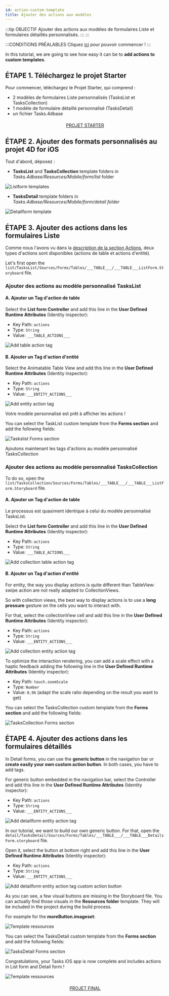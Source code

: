 ```yaml
---
id: action-custom-template
title: Ajouter des actions aux modèles
---
```


:::tip OBJECTIF Ajouter des actions aux modèles de formulaires Liste et formulaires détaillés personnalisés. ::: :::

:::CONDITIONS PRÉALABLES Cliquez [ici](prerequisites.html) pour pouvoir commencer ! :::

In this tutorial, we are going to see how easy it can be to **add actions to custom templates**.

## ÉTAPE 1. Téléchargez le projet Starter

Pour commencer, téléchargez le Projet Starter, qui comprend :

* 2 modèles de formulaires Liste personnalisés (TasksList et TasksCollection)
* 1 modèle de formulaire détaillé personnalisé (TasksDetail)
* un fichier Tasks.4dbase

<div style="text-align: center; margin-top: 20px; margin-bottom: 20px">
  <p spaces-before="0">
    <a class="button"
href="https://github.com/4d-for-ios/tutorial-AddingActionToTemplates/archive/1dc5aecfbea62a9999d571cb1a956f1ef6983111.zip">PROJET STARTER</a>
  </p>
</div>

## ÉTAPE 2. Ajouter des formats personnalisés au projet 4D for iOS

Tout d'abord, déposez :

* **TasksList** and **TasksCollection** template folders in *Tasks.4dbase/Resources/Mobile/form/list* folder

![Listform templates](assets/en/actions/Listform-templates.png)

* **TasksDetail** template folders in *Tasks.4dbase/Resources/Mobile/form/detail folder*

![Detailform template](assets/en/actions/Detailform-template.png)

## ÉTAPE 3. Ajouter des actions dans les formulaires Liste

Comme nous l'avons vu dans la [description de la section Actions](actions.html), deux types d'actions sont disponibles (actions de table et actions d'entité).

Let's first open the `list/TasksList/Sources/Forms/Tables/___TABLE___/___TABLE___ListForm.Storyboard` file.

### Ajouter des actions au modèle personnalisé TasksList

#### A. Ajouter un Tag d'action de table

Select the **List form Controller** and add this line in the **User Defined Runtime Attributes** (Identity inspector):

* Key Path: `actions`
* Type: `String`
* Value: `___TABLE_ACTIONS___`

![Add table action tag](assets/en/actions/Add-table-tag-taskslist.png)


#### B. Ajouter un Tag d'action d'entité

Select the Animatable Table View and add this line in the **User Defined Runtime Attributes** (Identity inspector):

* Key Path: `actions`
* Type: `String`
* Value: `___ENTITY_ACTIONS___`

![Add entity action tag](assets/en/actions/Add-entity-tag-taskslist.png)

Votre modèle personnalisé est prêt à afficher les actions !

You can select the TaskList custom template from the **Forms section** and add the following fields:

![Taskslist Forms section](assets/en/actions/listform-taskslist-forms-section.png)

Ajoutons maintenant les tags d'actions au modèle personnalisé TasksCollection

### Ajouter des actions au modèle personnalisé TasksCollection

To do so, open the `list/TasksCollection/Sources/Forms/Tables/___TABLE___/___TABLE___ListForm.Storyboard` file.

#### A. Ajouter un Tag d'action de table

Le processus est quasiment identique à celui du modèle personnalisé TasksList.

Select the **List form Controller** and add this line in the **User Defined Runtime Attributes** (Identity inspector):

* Key Path: `actions`
* Type: `String`
* Value: `___TABLE_ACTIONS___`

![Add collection table action tag](assets/en/actions/Add-collection-table-tag-taskslist.png)

#### B. Ajouter un Tag d'action d'entité

For entity, the way you display actions is quite different than TableView: swipe action are not really adapted to CollectionViews.

So with collection views, the best way to display actions is to use a **long pressure** gesture on the cells you want to interact with.

For that, select the collectionView cell and add this line in the **User Defined Runtime Attributes** (Identity inspector):

* Key Path: `actions`
* Type: `String`
* Value: `___ENTITY_ACTIONS___`

![Add collection entity action tag](assets/en/actions/Add-collection-entity-tag-taskslist.png)

To optimize the interaction rendering, you can add a scale effect with a haptic feedback adding the following line in the **User Defined Runtime Attributes** (Identity inspector):

* Key Path: `touch.zoomScale`
* Type: `Number`
* Value: `0,96` (adapt the scale ratio depending on the result you want to get)

You can select the TasksCollection custom template from the **Forms section** and add the following fields:

![TasksCollection Forms section](assets/en/actions/listform-taskscollection-forms-section.png)


## ÉTAPE 4. Ajouter des actions dans les formulaires détaillés

In Detail forms, you can use the **generic button** in the navigation bar or **create easily your own custom action button**. In both cases, you have to add tags.

For generic button embedded in the navigation bar, select the Controller and add this line in the **User Defined Runtime Attributes** (Identity inspector):

* Key Path: `actions`
* Type: `String`
* Value: `___ENTITY_ACTIONS___`

![Add detailform entity action tag](assets/en/actions/Detail-form-action-navigationBar.png)

In our tutorial, we want to build our own generic button. For that, open the `detail/TasksDetail/Sources/Forms/Tables/___TABLE___/___TABLE___DetailsForm.storyboard` file.

Open it, select the button at bottom right and add this line in the **User Defined Runtime Attributes** (Identity inspector):

* Key Path: `actions`
* Type: `String`
* Value: `___ENTITY_ACTIONS___`

![Add detailform entity action tag custom action button](assets/en/actions/Detail-form-action-custom-action-Button.png)

As you can see, a few visual buttons are missing in the Storyboard file. You can actually find those visuals in the  **Resources folder** template. They will be included in the project during the build process.

For example for the **moreButton.imageset**:

![Template ressources](assets/en/actions/Template-Ressources.png)

You can select the TasksDetail custom template from the **Forms section** and add the following fields:

![TasksDetail Forms section](assets/en/actions/detailform-forms-section.png)

Congratulations, your Tasks iOS app is now complete and includes actions in List form and Detail form !

![Template ressources](assets/en/actions/ListForm-entity-action-tableview.png)

<div style="text-align: center; margin-top: 20px; margin-bottom: 20px">
  <p spaces-before="0">
    <a class="button"
href="https://github.com/4d-for-ios/tutorial-AddingActionToTemplates/releases/latest/download/tutorial-AddingActionToTemplates.zip">PROJET FINAL</a>
  </p>
</div>

